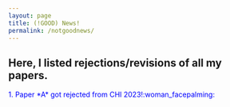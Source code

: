 ```yaml
---
layout: page
title: (!GOOD) News!
permalink: /notgoodnews/
---
```


## Here, I listed rejections/revisions of all my papers.


<p style="color: blue;">1. Paper *A* got rejected from CHI 2023!:woman_facepalming: </p> 
